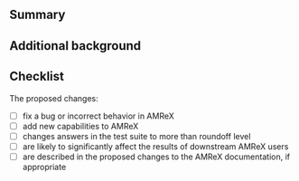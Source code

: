 ## Summary

## Additional background

## Checklist

The proposed changes:
- [ ] fix a bug or incorrect behavior in AMReX
- [ ] add new capabilities to AMReX
- [ ] changes answers in the test suite to more than roundoff level
- [ ] are likely to significantly affect the results of downstream AMReX users
- [ ] are described in the proposed changes to the AMReX documentation, if appropriate
